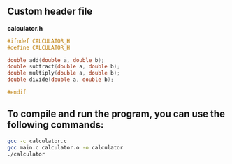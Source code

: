 ## Custom header file

**calculator.h**

```c
#ifndef CALCULATOR_H
#define CALCULATOR_H

double add(double a, double b);
double subtract(double a, double b);
double multiply(double a, double b);
double divide(double a, double b);

#endif
```

## To compile and run the program, you can use the following commands:

```bash
gcc -c calculator.c
gcc main.c calculator.o -o calculator
./calculator
```
